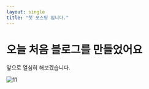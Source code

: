 ```yaml
---
layout: single
title: "첫 포스팅 입니다."
---
```


# 오늘 처음 블로그를 만들었어요

앞으로 열심히 해보겠습니다.

![11]({{site.url}}/images/2023-04-16-first/11.jpg)

